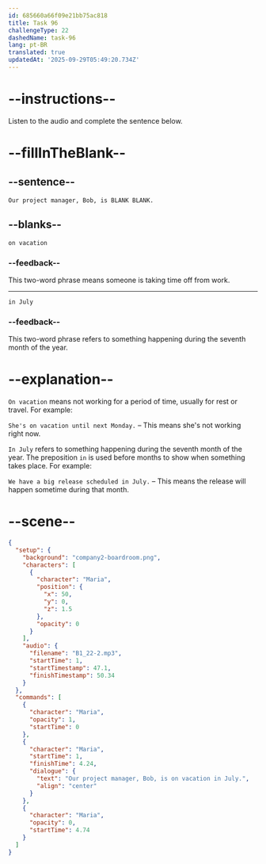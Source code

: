 ```yaml
---
id: 685660a66f09e21bb75ac818
title: Task 96
challengeType: 22
dashedName: task-96
lang: pt-BR
translated: true
updatedAt: '2025-09-29T05:49:20.734Z'
---
```


<!-- (Audio) Maria: Our project manager, Bob, is on vacation in July. -->

# --instructions--

Listen to the audio and complete the sentence below.

# --fillInTheBlank--

## --sentence--

`Our project manager, Bob, is BLANK BLANK.`

## --blanks--

`on vacation`

### --feedback--

This two-word phrase means someone is taking time off from work.

---

`in July`

### --feedback--

This two-word phrase refers to something happening during the seventh month of the year.

# --explanation--

`On vacation` means not working for a period of time, usually for rest or travel. For example:

`She's on vacation until next Monday.` – This means she's not working right now.

`In July` refers to something happening during the seventh month of the year. The preposition `in` is used before months to show when something takes place. For example:

`We have a big release scheduled in July.` – This means the release will happen sometime during that month.

# --scene--

```json
{
  "setup": {
    "background": "company2-boardroom.png",
    "characters": [
      {
        "character": "Maria",
        "position": {
          "x": 50,
          "y": 0,
          "z": 1.5
        },
        "opacity": 0
      }
    ],
    "audio": {
      "filename": "B1_22-2.mp3",
      "startTime": 1,
      "startTimestamp": 47.1,
      "finishTimestamp": 50.34
    }
  },
  "commands": [
    {
      "character": "Maria",
      "opacity": 1,
      "startTime": 0
    },
    {
      "character": "Maria",
      "startTime": 1,
      "finishTime": 4.24,
      "dialogue": {
        "text": "Our project manager, Bob, is on vacation in July.",
        "align": "center"
      }
    },
    {
      "character": "Maria",
      "opacity": 0,
      "startTime": 4.74
    }
  ]
}
```
